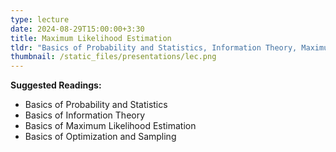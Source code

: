 ```yaml
---
type: lecture
date: 2024-08-29T15:00:00+3:30
title: Maximum Likelihood Estimation 
tldr: "Basics of Probability and Statistics, Information Theory, Maximum Likelihood Estimation"
thumbnail: /static_files/presentations/lec.png
---
```

**Suggested Readings:**
- Basics of Probability and Statistics
- Basics of Information Theory
- Basics of Maximum Likelihood Estimation
- Basics of Optimization and Sampling